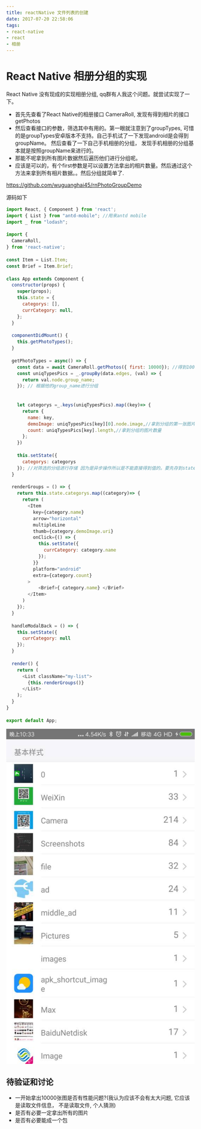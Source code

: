 ```yaml
---
title: reactNative 文件列表的创建
date: 2017-07-20 22:58:06
tags:
- react-native
- react
- 相册
---
```


# React Native 相册分组的实现

React Native 没有现成的实现相册分组, qq群有人我这个问题。就尝试实现了一下。

- 首先先查看了React Native的相册接口 CameraRoll, 发现有得到相片的接口 getPhotos
- 然后查看接口的参数，筛选其中有用的。第一眼就注意到了groupTypes, 可惜的是groupTypes安卓版本不支持。自己手机试了一下发现android是会得到groupName。 然后查看了一下自己手机相册的分组， 发现手机相册的分组基本就是按照groupName来进行的。
- 那能不呢拿到所有图片数据然后遍历他们进行分组呢。
- 应该是可以的，有个first参数是可以设置方法拿出的相片数量。然后通过这个方法来拿到所有相片数据。。然后分组就简单了.

https://github.com/wuguanghai45/rnPhotoGroupDemo

源码如下

```javascript
import React, { Component } from 'react';
import { List } from "antd-mobile"; //用来antd mobile
import _ from "lodash";

import {
  CameraRoll,
} from 'react-native';

const Item = List.Item;
const Brief = Item.Brief;

class App extends Component {
  constructor(props) {
    super(props);
    this.state = {
      categorys: [],
      currCategory: null,
    };
  }

  componentDidMount() {
    this.getPhotoTypes();
  }

  getPhotoTypes = async() => {
    const data = await CameraRoll.getPhotos({ first: 10000}); //得到10000条相片
    const uniqTypesPics = _.groupBy(data.edges, (val) => {
      return val.node.group_name;
    }); // 根据他的group_name进行分组


    let categorys =_.keys(uniqTypesPics).map((key)=> {
      return {
        name: key,
        demoImage: uniqTypesPics[key][0].node.image,//拿到分组的第一张图片作为样例
        count: uniqTypesPics[key].length,//拿到分组的图片数量
      };
    })

    this.setState({
      categorys: categorys
    }); //对筛选的分组进行存储 因为是异步操作所以是不能直接得到值的。要先存到state里面
  }

  renderGroups = () => {
    return this.state.categorys.map((category)=> {
      return (
        <Item
          key={category.name}
          arrow="horizontal"
          multipleLine
          thumb={category.demoImage.uri}
          onClick={() => {
            this.setState({
              currCategory: category.name
            });
          }}
          platform="android"
          extra={category.count}
        >
            <Brief>{ category.name} </Brief>
        </Item>
      )
    });
  }

  handleModalBack = () => {
    this.setState({
      currCategory: null
    });
  }

  render() {
    return (
      <List className="my-list">
        {this.renderGroups()}
      </List>
    );
  }
}

export default App;

```
![效果](https://raw.githubusercontent.com/wuguanghai45/images/master/imageGroup.jpg)


## 待验证和讨论
- 一开始拿出10000张图是否有性能问题?(我认为应该不会有太大问题,
它应该是读取文件信息， 不是读取文件, 个人猜测)
- 是否有必要一定拿出所有的图片
- 是否有必要能成一个包













